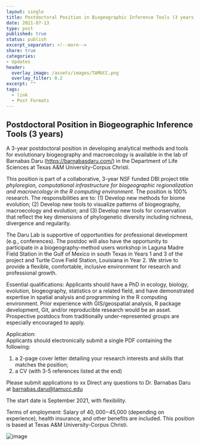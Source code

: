 ```yaml
---
layout: single
title: Postdoctoral Position in Biogeographic Inference Tools (3 years)
date: 2021-07-13
type: post
published: true
status: publish
excerpt_separator: <!--more-->
share: true
categories:
- Updates
header:
  overlay_image: /assets/images/TAMUCC.png
  overlay_filter: 0.2
excerpt: ""
tags:
  - link
  - Post Formats
---
```


## Postdoctoral Position in Biogeographic Inference Tools (3 years)

A 3-year postdoctoral position in developing analytical methods and tools for evolutionary biogeography and macroecology is available in the lab of Barnabas Daru (https://barnabasdaru.com/) in the Department of Life Sciences at Texas A&M University-Corpus Christi.

<!--more-->

This position is part of a collaborative, 3-year NSF funded DBI project title *phyloregion, computational infrastructure for biogeographic regionalization and macroecology in the R computing environment*. The position is 100% research. The responsibilities are to: (1) Develop new methods for biome evolution; (2) Develop new tools to visualize patterns of biogeography, macroecology and evolution; and (3) Develop new tools for conservation that reflect the key dimensions of phylogenetic diversity including richness, divergence and regularity. 

The Daru Lab is supportive of opportunities for professional development (e.g., conferences).
The postdoc will also have the opportunity to participate in a biogeography-method users workshop in Laguna Madre Field Station in the Gulf of Mexico in south Texas in Years 1 and 3 of the project and Turtle Cove Field Station, Louisiana in Year 2. We strive to provide a flexible, comfortable, inclusive environment for research and professional growth.

Essential qualifications: 
Applicants should have a PhD in ecology, biology, evolution, biogeography, statistics or a related field, and have demonstrated expertise in spatial analysis and programming in the R computing environment. Prior experience with GIS/geospatial analysis, R package development, Git, and/or reproducible research would be an asset. Prospective postdocs from traditionally under-represented groups are especially encouraged to apply. 

Application:  
Applicants should electronically submit a single PDF containing the following:
1) a 2-page cover letter detailing your research interests and skills that matches the position;
2) a CV (with 3-5 references listed at the end)

Please submit applications to xx 
Direct any questions to Dr. Barnabas Daru at barnabas.daru@tamucc.edu 

The start date is September 2021, with flexibility.

Terms of employment: 
Salary of $40,000-$45,000 (depending on experience), health insurance, and other benefits are included.  This position is based at Texas A&M University-Corpus Christi. 


![image](https://user-images.githubusercontent.com/13451768/125499211-c1e725a5-ec8a-456c-bead-27009ab72522.png)
